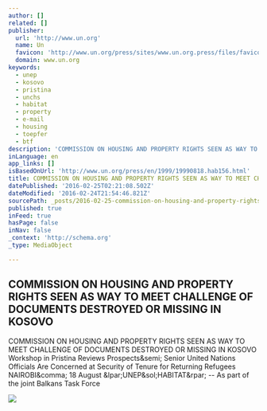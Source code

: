 ```yaml
---
author: []
related: []
publisher:
  url: 'http://www.un.org'
  name: Un
  favicon: 'http://www.un.org/press/sites/www.un.org.press/files/favicon_un.ico'
  domain: www.un.org
keywords:
  - unep
  - kosovo
  - pristina
  - unchs
  - habitat
  - property
  - e-mail
  - housing
  - toepfer
  - btf
description: 'COMMISSION ON HOUSING AND PROPERTY RIGHTS SEEN AS WAY TO MEET CHALLENGE OF DOCUMENTS DESTROYED OR MISSING IN KOSOVO Workshop in Pristina Reviews Prospects; Senior United Nations Officials Are Concerned at Security of Tenure for Returning Refugees NAIROBI, 18 August (UNEP/HABITAT) -- As part of the joint Balkans Task Force'
inLanguage: en
app_links: []
isBasedOnUrl: 'http://www.un.org/press/en/1999/19990818.hab156.html'
title: COMMISSION ON HOUSING AND PROPERTY RIGHTS SEEN AS WAY TO MEET CHALLENGE OF DOCUMENTS DESTROYED OR MISSING IN KOSOVO
datePublished: '2016-02-25T02:21:08.502Z'
dateModified: '2016-02-24T21:54:46.821Z'
sourcePath: _posts/2016-02-25-commission-on-housing-and-property-rights-seen-as-way-to-mee.md
published: true
inFeed: true
hasPage: false
inNav: false
_context: 'http://schema.org'
_type: MediaObject

---
```

<article style=""><h1>COMMISSION ON HOUSING AND PROPERTY RIGHTS SEEN AS WAY TO MEET CHALLENGE OF DOCUMENTS DESTROYED OR MISSING IN KOSOVO</h1><p>COMMISSION ON HOUSING AND PROPERTY RIGHTS SEEN AS WAY TO MEET CHALLENGE OF DOCUMENTS DESTROYED OR MISSING IN KOSOVO Workshop in Pristina Reviews Prospects&amp;semi; Senior United Nations Officials Are Concerned at Security of Tenure for Returning Refugees NAIROBI&amp;comma; 18 August &amp;lpar;UNEP&amp;sol;HABITAT&amp;rpar; -- As part of the joint Balkans Task Force</p><img src="http://www.un.org/press/sites/www.un.org.press/files/noon-briefing-image.jpg" /></article>